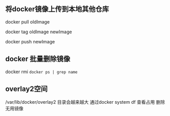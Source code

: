 
## 将docker镜像上传到本地其他仓库

docker pull oldImage

docker tag oldImage newImage

docker push newImage

## docker 批量删除镜像

docker rmi `docker ps | grep name`

## overlay2空间
/var/lib/docker/overlay2 目录会越来越大
通过docker system df 查看占用 删除无用镜像

